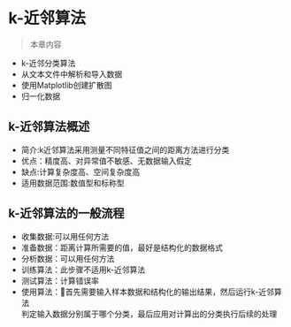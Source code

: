 # k-近邻算法

> 本章内容</br>
* k-近邻分类算法</br>
* 从文本文件中解析和导入数据</br>
* 使用Matplotlib创建扩散图</br>
* 归一化数据

## k-近邻算法概述
 * 简介:k近邻算法采用测量不同特征值之间的距离方法进行分类</br>
 * 优点：精度高、对异常值不敏感、无数据输入假定
 * 缺点:计算复杂度高、空间复杂度高
 * 适用数据范围:数值型和标称型 

## k-近邻算法的一般流程
* 收集数据:可以用任何方法
* 准备数据：距离计算所需要的值，最好是结构化的数据格式
* 分析数据：可以用任何方法
* 训练算法：此步骤不适用k-近邻算法
* 测试算法：计算错误率
* 使用算法：首先需要输入样本数据和结构化的输出结果，然后运行k-近邻算法</br>判定输入数据分别属于哪个分类，最后应用对计算出的分类执行后续的处理
